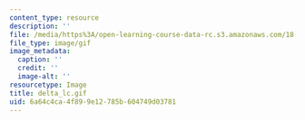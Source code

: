 ```yaml
---
content_type: resource
description: ''
file: /media/https%3A/open-learning-course-data-rc.s3.amazonaws.com/18-013a-calculus-with-applications-spring-2005/6a64c4ca4f899e12785b604749d03781_delta_lc.gif
file_type: image/gif
image_metadata:
  caption: ''
  credit: ''
  image-alt: ''
resourcetype: Image
title: delta_lc.gif
uid: 6a64c4ca-4f89-9e12-785b-604749d03781
---
```

